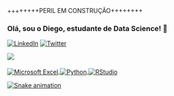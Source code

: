 ++++++++PERIL EM CONSTRUÇÃO++++++++

### **Olá, sou o Diego, estudante de Data Science!** 👋
      
[![LinkedIn](https://img.shields.io/badge/LinkedIn-0077B5?style=for-the-badge&logo=linkedin&logoColor=white)](https://www.linkedin.com/in/dsanguinete)
[![Twitter](https://img.shields.io/badge/Twitter-1DA1F2?style=for-the-badge&logo=twitter&logoColor=white)](https://twitter.com/diegosangui)

<div>
  <a href="https://github.com/diegosangui">
  <img src="https://github-readme-stats.vercel.app/api?username=diegosangui&show_icons=true&theme=tokyonight&include_all_commits=true&count_private=true"/>
</div>

<div style="display: inline_block"><br/>
    <img align="center" alt="Microsoft Excel" src="https://img.shields.io/badge/Microsoft_Excel-217346?style=for-the-badge&logo=microsoft-excel&logoColor=white">
    <img align="center" alt="Python" src="https://img.shields.io/badge/Python-3776AB?style=for-the-badge&logo=python&logoColor=white">
    <img align="center" alt="RStudio" src="https://img.shields.io/badge/R-276DC3?style=for-the-badge&logo=r&logoColor=white">

![Snake animation](https://github.com/diegosangui/diegosangui/blob/output/github-contribution-grid-snake.svg)
      
</div>
